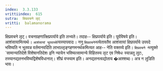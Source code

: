 ```yaml
---
index:  3.3.133
vrittiindex:  615
sutra:  क्षिप्रवचने लृट्
vritti:  balamanorama 
---
```


क्षिप्रवचने लृट्। वचनग्रहणात्क्षिप्रपर्याये इति लभ्यते। तदाह-- क्षिप्रपर्याये इति। पूर्वविषये इति। आशंसायामित्यर्थः। `आशंसायां भूतवच्चे`त्यस्यापवादः। ननु `क्षिप्रवचनेने`त्येतावतैव आशंसायां क्षिप्रपर्याये उपपदे भविष्यति न भूतवन्न वर्तमानवदिति लाभाल्लृङ्गहणमनर्थकमित्यत आह-- नेति वक्तव्ये इति। `क्षिप्रवचने ने`त्युक्ते `सामान्यातिदेशे विशेषानतिदेशः इनि न्यायेन भविष्यत्सामान्ये विहितस्य लृट एव निषेधः स्यान्नतु लुटः, तस्यानद्यतनभविष्यद्विशेषविधानात्। शीघ्रं वप्स्याम इति। अनद्यतनत्वद्योताय �आश्शब्दः। अत्र न लुडिति भावः। 

